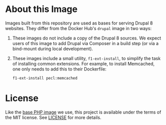 # About this Image

Images built from this repository are used as bases for serving Drupal 8 websites. They differ from the Docker Hub's `drupal` image in two ways:

1. These images do not include a copy of the Drupal 8 sources. We expect users of this image to add Drupal via Composer in a build step (or via a bind-mount during local development).
2. These images include a small utility, `f1-ext-install`, to simplify the task of installing common extensions. For example, to install Memcached, one only needs to add this to their Dockerfile:

   ```sh
   f1-ext-install pecl:memcached
   ```

# License

Like the [base PHP image](https://github.com/docker-library/php) we use, this project is available under the terms of the MIT license. See [LICENSE](LICENSE) for more details.
